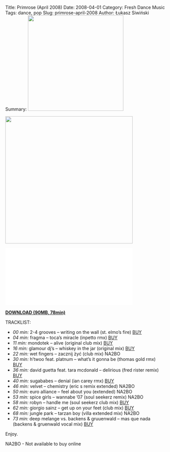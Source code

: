 Title: Primrose (April 2008)
Date: 2008-04-01
Category: Fresh Dance Music
Tags: dance, pop
Slug: primrose-april-2008
Author: Łukasz Siwiński
Summary: <img width="300" src="https://drive.google.com/uc?export=download&id=0B8ZWtaisj528TFhuQXNLUzlyV2s" />

<!-- ### IMAGE ### -->
<a href ="https://drive.google.com/uc?id=0B8ZWtaisj528WUVkVExyNU5ETk0&export=download" 
    title="DOWNLOAD" target="_blank">
    <img width="400" src="https://drive.google.com/uc?export=download&id=0B8ZWtaisj528TFhuQXNLUzlyV2s" />
</a>

<!-- ### PLAYER ### -->
<iframe src="//www.mixcloud.com/widget/iframe/?feed=http%3A%2F%2Fwww.mixcloud.com%2FFreshDanceMusic%2Fprimrose-april-2008%2F&amp;embed_uuid=3f0745e0-683a-4650-9df4-5ea6a5d51c0b&amp;replace=0&amp;hide_cover=1&amp;light=1&amp;hide_artwork=1&amp;stylecolor=424b43&amp;embed_type=widget_standard&amp;hide_tracklist=1" height="180" width="400" frameborder="0"></iframe>

<!-- ### DOWNLOAD LINK ### -->
<a href ="https://drive.google.com/uc?id=0B8ZWtaisj528WUVkVExyNU5ETk0&export=download" 
    title="Progressive Awake - Primrose (April 2008)" target="_blank">
**DOWNLOAD (90MB, 78min)**
</a>

TRACKLIST:  

* _00 min:_ 2-4 grooves – writing on the wall (st. elmo’s fire) 
<a href="https://itunes.apple.com/pl/album/writing-on-wall-st.-elmos/id273141199?i=273141281" target="_blank">BUY</a>
* _04 min:_ fragma – toca’s miracle (inpetto rmx)
<a href="https://itunes.apple.com/pl/album/tocas-miracle-inpetto-remix/id425899021?i=425901044" target="_blank">BUY</a>
* _11 min:_ mondotek – alive (original club mix)
<a href="https://itunes.apple.com/pl/album/alive-twisted-record-edit/id442601108?i=442604500" target="_blank">BUY</a>
* _16 min:_ glamour dj’s – whiskey in the jar (original mix)
<a href="http://www.beatport.com/track/whisky-in-the-jar-original-mix/1102633" target="_blank">BUY</a>
* _22 min:_ wet fingers – zacznij żyć (club mix) NA2BO
* _30 min:_ h’twoo feat. platnum – what’s it gonna be (thomas gold rmx)
<a href="https://itunes.apple.com/pl/album/whats-it-gonna-be-thomas-gold/id273676997?i=273679077" target="_blank">BUY</a>
* _36 min:_ david guetta feat. tara mcdonald – delirious (fred rister remix)
<a href="https://itunes.apple.com/pl/album/delirious-fred-rister-remix/id279768954?i=279768998" target="_blank">BUY</a>
* _40 min:_ sugababes – denial (ian carey rmx)
<a href="https://itunes.apple.com/pl/album/denial-ian-carey-vocal-mix/id275450985?i=275451022" target="_blank">BUY</a>
* _46 min:_ velvet – chemistry (eric s remix extended) NA2BO
* _50 min:_ euro alliance – feel about you (extended) NA2BO
* _53 min:_ spice girls – wannabe ’07 (soul seekerz remix) NA2BO
* _58 min:_ robyn – handle me (soul seekerz club mix)
<a href="https://itunes.apple.com/pl/album/handle-me-soul-seekerz-extended/id266119145?i=266119152" target="_blank">BUY</a>
* _62 min:_ giorgio sainz – get up on your feet (club mix)
<a href="http://www.beatport.com/track/get-up-on-your-feet-feat-k-m-club-mix/578670" target="_blank">BUY</a>
* _68 min:_ jungle park – tarzan boy (villa extended mix) NA2BO
* _73 min:_ deep melange vs. backens & gruuenwald – mas que nada (backens & gruenwald vocal mix)
<a href="https://itunes.apple.com/pl/album/mas-que-nada-backens-gruenwald/id271449344?i=271449395" target="_blank">BUY</a>

Enjoy.

NA2BO - Not available to buy online